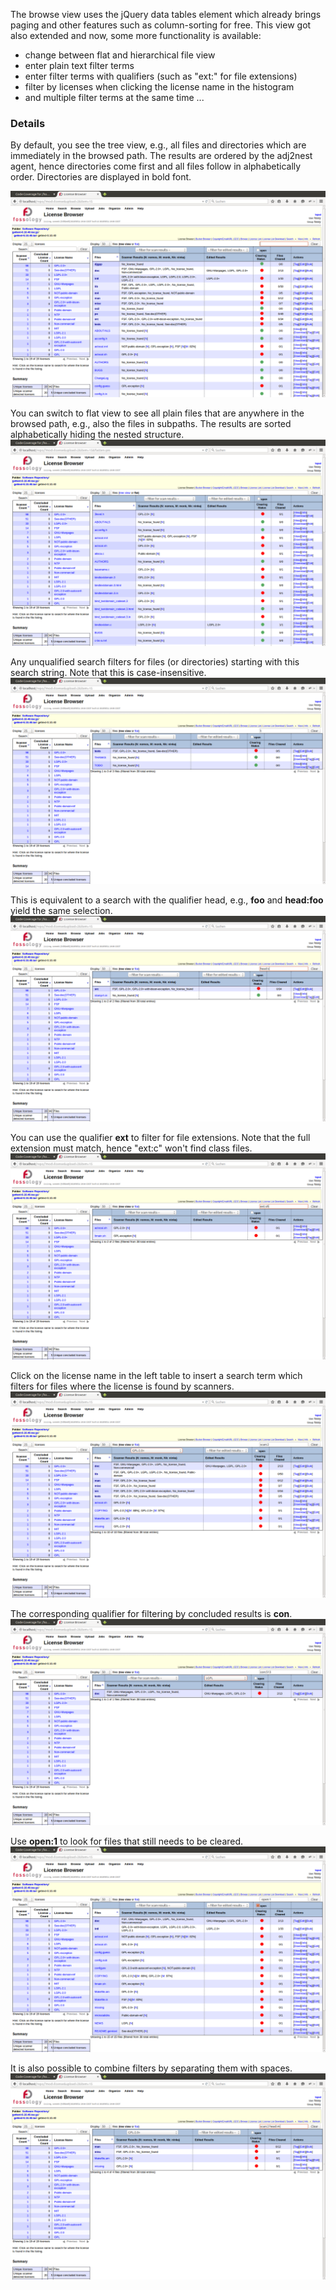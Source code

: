 The browse view uses the jQuery data tables element which already brings paging and other features such as column-sorting for free. This view got also extended and now, some more functionality is available:

* change between flat and hierarchical file view
* enter plain text filter terms
* enter filter terms with qualifiers (such as "ext:" for file extensions)
* filter by licenses when clicking the license name in the histogram
* and multiple filter terms at the same time ...

### Details

By default, you see the tree view, e.g., all files and directories which are immediately in the browsed path. The results are ordered by the adj2nest agent, hence directories come first and all files follow in alphabetically order. Directories are displayed in bold font. 

![tree view](/img/LicenseBrowser/browse_license_filter_tree.png)



You can switch to flat view to see all plain files that are anywhere in the browsed path, e.g., also the files in subpaths. The results are sorted alphabetically hiding the nested structure.
![flat view](/img/LicenseBrowser/browse_license_filter_flat.png)

Any unqualified search filters for files (or directories) starting with this search string. Note that this is case-insensitive.
![flat view](/img/LicenseBrowser/browse_license_filter_any.png)

This is equivalent to a search with the qualifier head, e.g., **foo** and **head:foo** yield the same selection.
![flat view](/img/LicenseBrowser/browse_license_filter_head.png)

You can use the qualifier **ext** to filter for file extensions. Note that the full extension must match, hence "ext:c" won't find class files.
![flat view](/img/LicenseBrowser/browse_license_filter_ext.png)

Click on the license name in the left table to insert a search term which filters for files where the license is found by scanners.
![flat view](/img/LicenseBrowser/browse_license_filter_scan.png)

The corresponding qualifier for filtering by concluded results is **con**.
![flat view](/img/LicenseBrowser/browse_license_filter_con.png)

Use **open:1** to look for files that still needs to be cleared.
![flat view](/img/LicenseBrowser/browse_license_filter_open.png)

It is also possible to combine filters by separating them with spaces.
![flat view](/img/LicenseBrowser/browse_license_filter_combi.png)